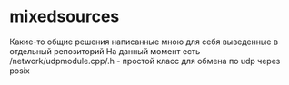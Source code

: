 # mixedsources
Какие-то общие решения написанные мною для себя выведенные в отдельный репозиторий
На данный момент есть
/network/udpmodule.cpp/.h - простой класс для обмена по udp через posix
